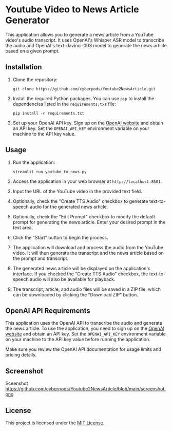
# Youtube Video to News Article Generator

This application allows you to generate a news article from a YouTube video's audio transcript. It uses OpenAI's Whisper ASR model to transcribe the audio and OpenAI's text-davinci-003 model to generate the news article based on a given prompt.

## Installation

1. Clone the repository:

   ```
   git clone https://github.com/cyberpods/Youtube2NewsArticle.git
   ```

2. Install the required Python packages. You can use `pip` to install the dependencies listed in the `requirements.txt` file:

   ```
   pip install -r requirements.txt
   ```

3. Set up your OpenAI API key. Sign up on the [OpenAI website](https://openai.com/) and obtain an API key. Set the `OPENAI_API_KEY` environment variable on your machine to the API key value.

## Usage

1. Run the application:

   ```
   streamlit run youtube_to_news.py
   ```

2. Access the application in your web browser at `http://localhost:8501`.

3. Input the URL of the YouTube video in the provided text field.

4. Optionally, check the "Create TTS Audio" checkbox to generate text-to-speech audio for the generated news article.

5. Optionally, check the "Edit Prompt" checkbox to modify the default prompt for generating the news article. Enter your desired prompt in the text area.

6. Click the "Start" button to begin the process.

7. The application will download and process the audio from the YouTube video. It will then generate the transcript and the news article based on the prompt and transcript.

8. The generated news article will be displayed on the application's interface. If you checked the "Create TTS Audio" checkbox, the text-to-speech audio will also be available for playback.

9. The transcript, article, and audio files will be saved in a ZIP file, which can be downloaded by clicking the "Download ZIP" button.

## OpenAI API Requirements

This application uses the OpenAI API to transcribe the audio and generate the news article. To use the application, you need to sign up on the [OpenAI website](https://openai.com/) and obtain an API key. Set the `OPENAI_API_KEY` environment variable on your machine to the API key value before running the application.

Make sure you review the OpenAI API documentation for usage limits and pricing details.

## Screenshot
Sceenshot https://github.com/cyberpods/Youtube2NewsArticle/blob/main/screenshot.png
## License

This project is licensed under the [MIT License](LICENSE).

 
 

